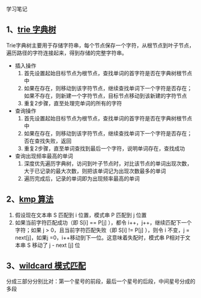 学习笔记

## 1、[trie 字典树](./trie.html)
Trie字典树主要用于存储字符串，每个节点保存一个字符，从根节点到叶子节点，遍历路径的字符连接起来，得到存储的完整字符串。

* 插入操作
  1. 首先设置起始目标节点为根节点，查找单词的首字符是否在字典树根节点中
  1. 如果在存在，则移动到该字符节点，继续查找单词下一个字符是否存在；如果不存在，则新建一个字符节点，目标节点移动到该新建的字符节点
  1. 重复2步骤，直至处理完单词的所有的字符
* 查询操作
  1. 首先设置起始目标节点为根节点，查找单词的首字符是否在字典树根节点中
  1. 如果在存在，则移动到该字符节点，继续查找单词下一个字符是否存在；否在查找失败，返回
  1. 重复2步骤，直至单词查找到最后一个字符，说明单词存在，查找成功
* 查询出现频率最高的单词
  1. 深度优先遍历字典树，访问到叶子节点时，对比该节点的单词出现次数，大于已记录的最大次数，则把该单词记为出现次数最多的单词
  1. 遍历完成后，记录的单词即为出现频率最高的单词

## 2、[kmp 算法](./kmp.js)
1. 假设现在文本串 S 匹配到 i 位置，模式串 P 匹配到 j 位置
1. 如果当前字符匹配成功（即 S[i] == P[j] ），都令 i++，j++，继续匹配下一个字符；如果 j > 0，且当前字符匹配失败（即 S[i] != P[j] ），则令 i 不变，j = next[j]，如果j =0，i++移动到下一位。这意味着失配时，模式串 P相对于文本串 S 移动了 j - next [j] 位

## 3、[wildcard 模式匹配](./wildcard.js)
分成三部分分别比对：第一个星号的前段，最后一个星号的后段，中间星号分成的多段